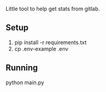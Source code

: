 Little tool to help get stats from gitlab.

## Setup
1. pip install -r requirements.txt
2. cp .env-example .env

## Running
python main.py